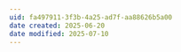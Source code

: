 ```yaml
---
uid: fa497911-3f3b-4a25-ad7f-aa88626b5a00
date created: 2025-06-20
date modified: 2025-07-10
---
```

